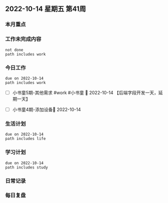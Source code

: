 
##  2022-10-14 星期五 第41周 

### 本月重点

### 工作未完成内容
```tasks
not done
path includes work
```


### 今日工作


```tasks
due on 2022-10-14
path includes work
```
- [ ] 小书童5期-其他需求 #work #小书童 📅 2022-10-14 【后端字段开发一天，延期一天】
- [ ] 小书童4期-添加设备📅 2022-10-14 




### 生活计划
```tasks
due on 2022-10-14
path includes life
```


### 学习计划
```tasks
due on 2022-10-14
path includes study
```


### 日常记录




### 每日复盘




